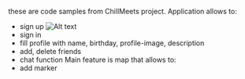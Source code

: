 these are code samples from ChillMeets project.
Application allows to:
- sign up
![Alt text](C:\Users\fakad\Desktop\chillmeets\9.png?raw=true "Login")
- sign in
- fill profile with name, birthday, profile-image, description
- add, delete friends
- chat function
Main feature is map that allows to:
- add marker 

